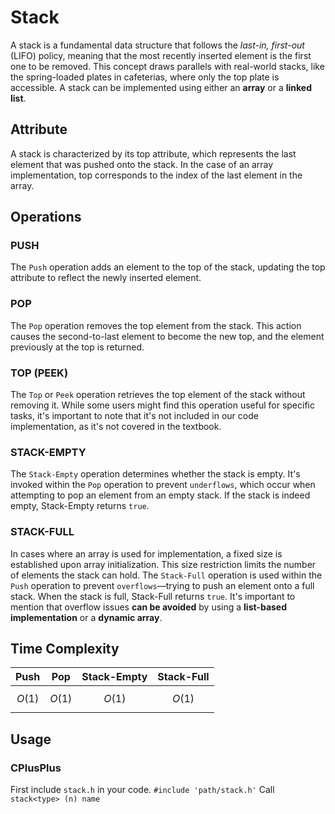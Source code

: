 # Stack
A stack is a fundamental data structure that follows the *last-in, first-out* (LIFO) policy, meaning that the most recently inserted element is the first one to be removed. This concept draws parallels with real-world stacks, like the spring-loaded plates in cafeterias, where only the top plate is accessible. A stack can be implemented using either an **array** or a **linked list**.

## Attribute
A stack is characterized by its top attribute, which represents the last element that was pushed onto the stack. In the case of an array implementation, top corresponds to the index of the last element in the array.

## Operations
### PUSH
The `Push` operation adds an element to the top of the stack, updating the top attribute to reflect the newly inserted element.
### POP
The `Pop` operation removes the top element from the stack. This action causes the second-to-last element to become the new top, and the element previously at the top is returned.
### TOP (PEEK)
The `Top` or `Peek` operation retrieves the top element of the stack without removing it. While some users might find this operation useful for specific tasks, it's important to note that it's not included in our code implementation, as it's not covered in the textbook.
### STACK-EMPTY
The `Stack-Empty` operation determines whether the stack is empty. It's invoked within the `Pop` operation to prevent `underflows`, which occur when attempting to pop an element from an empty stack. If the stack is indeed empty, Stack-Empty returns `true`.
### STACK-FULL
In cases where an array is used for implementation, a fixed size is established upon array initialization. This size restriction limits the number of elements the stack can hold. The `Stack-Full` operation is used within the `Push` operation to prevent `overflows`—trying to push an element onto a full stack. When the stack is full, Stack-Full returns `true`. It's important to mention that overflow issues **can be avoided** by using a **list-based implementation** or a **dynamic array**.
## Time Complexity
| Push | Pop | Stack-Empty | Stack-Full |
|:---:|:---:|:---:|:---:|
| $$O(1)$$ | $$O(1)$$ | $$O(1)$$ | $$O(1)$$ | 

## Usage
### CPlusPlus
First include `stack.h` in your code.
``
#include 'path/stack.h'
``
Call 
``
stack<type> (n) name 
``
